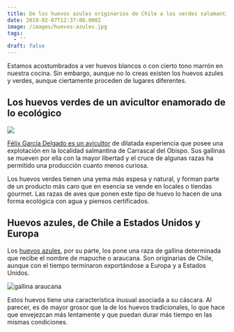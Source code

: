 ```yaml
---
title: De los huevos azules originarios de Chile a los verdes salamantinos
date: 2019-02-07T12:37:00.000Z
image: /images/huevos-azules.jpg
tags:
  - ''
draft: false
---
```

Estamos acostumbrados a ver huevos blancos o con cierto tono marrón en nuestra cocina. Sin embargo, aunque no lo creas existen los huevos azules y verdes, aunque ciertamente proceden de lugares diferentes.

## Los huevos verdes de un avicultor enamorado de lo ecológico

![](/images/huevos-verdes.jpg)

[Félix García Delgado es un avicultor](https://www.abc.es/espana/castilla-leon/abci-gallinas-salamanca-ponen-huevos-verdes-201902210153_noticia.html) de dilatada experiencia que posee una explotación en la localidad salmantina de Carrascal del Obispo. Sus gallinas se mueven por ella con la mayor libertad y el cruce de algunas razas ha permitido una producción cuanto menos curiosa.

Los huevos verdes tienen una yema más espesa y natural, y forman parte de un producto más caro que en esencia se vende en locales o tiendas gourmet. Las razas de aves que ponen este tipo de huevo lo hacen de una forma ecológica con agua y piensos certificados.

## Huevos azules, de Chile a Estados Unidos y Europa

Los [huevos azules](https://www.elespanol.com/ciencia/nutricion/20190603/misterio-huevos-azules-ventajas-desventajas/402210123_0.html), por su parte, los pone una raza de gallina determinada que recibe el nombre de mapuche o araucana. Son originarias de Chile, aunque con el tiempo terminaron exportándose a Europa y a Estados Unidos.



![gallina araucana](/images/gallina-araucana.jpg)

Estos huevos tiene una característica inusual asociada a su cáscara. Al parecer, es de mayor grosor que la de los huevos tradicionales, lo que hace que envejezcan más lentamente y que puedan durar más tiempo en las mismas condiciones.
